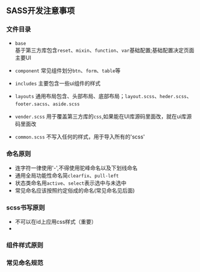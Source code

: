 ## SASS开发注意事项

### 文件目录

* `base`       
基于第三方库包含`reset`、`mixin`、`function`、`var`基础配置;基础配置决定页面主要UI

* `component`
常见组件划分`btn`、`form`、`table`等

* `includes`
主要包含一些ui组件的样式

* `layouts` 
通用布局包含、头部布局、底部布局；`layout.scss`、`heder.scss`、 `footer.sacss`、`aside.scss`

* `vender.scss` 
用于覆盖第三方库的`css`,如果能在UI库源码里面改，就在ui库源码里面改

* `common.scss`
不写入任何的样式，用于导入所有的'scss'

### 命名原则

* 连字符一律使用'-',不得使用驼峰命名以及下划线命名
* 通用全局功能性命名简`clearfix`、`pull-left`
* 状态类命名用`active`、`select`表示选中与未选中
* 常见命名应该按照约定俗成的命名(常见命名见后面)

### scss书写原则

* 不可以在id上应用css样式（重要）
* 


### 组件样式原则

### 常见命名规范
 